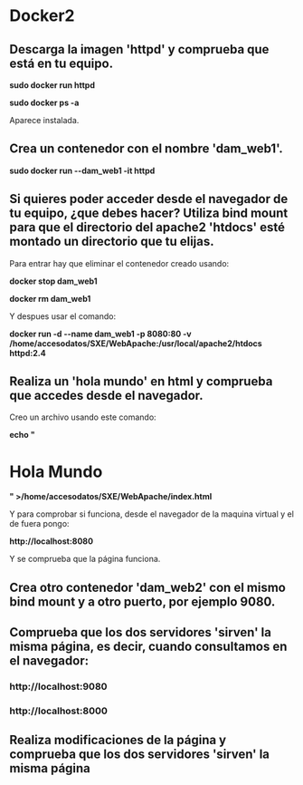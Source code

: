 # Docker2

## Descarga la imagen 'httpd' y comprueba que está en tu equipo.

**sudo docker run httpd**

**sudo docker ps -a**

Aparece instalada.

## Crea un contenedor con el nombre 'dam_web1'.

**sudo docker run --dam_web1 -it httpd**

## Si quieres poder acceder desde el navegador de tu equipo, ¿que debes hacer? Utiliza bind mount para que el directorio del apache2 'htdocs' esté montado un directorio que tu elijas.

Para entrar hay que eliminar el contenedor creado usando:

**docker stop dam_web1**

**docker rm dam_web1**

Y despues usar el comando:

**docker run -d --name dam_web1 -p 8080:80 -v /home/accesodatos/SXE/WebApache:/usr/local/apache2/htdocs httpd:2.4**

## Realiza un 'hola mundo' en html y comprueba que accedes desde el navegador. 

Creo un archivo usando este comando:

**echo "<html><body><h1>Hola Mundo</h1></body></html>" >/home/accesodatos/SXE/WebApache/index.html**

Y para comprobar si funciona, desde el navegador de la maquina virtual y el de fuera pongo:

**http://localhost:8080**

Y se comprueba que la página funciona.

## Crea otro contenedor 'dam_web2' con el mismo bind mount y a otro puerto, por ejemplo 9080.



## Comprueba que los dos servidores 'sirven' la misma página, es decir, cuando consultamos en el navegador:

### http://localhost:9080 
### http://localhost:8000

## Realiza modificaciones de la página y comprueba que los dos servidores 'sirven' la misma página
